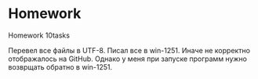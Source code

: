 # Homework
Homework 10tasks

Перевел все файлы в UTF-8. Писал все в win-1251.
Иначе не корректно отображалось на GitHub. Однако у меня при запуске программ нужно возврщать обратно в  win-1251.
